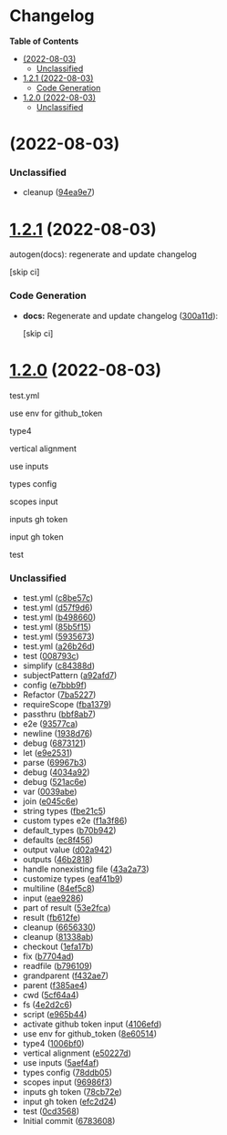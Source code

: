 # Changelog

<!-- START doctoc generated TOC please keep comment here to allow auto update -->
<!-- DON'T EDIT THIS SECTION, INSTEAD RE-RUN doctoc TO UPDATE -->

**Table of Contents**

- [ (2022-08-03)](#2022-08-03)
  - [Unclassified](#unclassified)
- [1.2.1 (2022-08-03)](#121-2022-08-03)
  - [Code Generation](#code-generation)
- [1.2.0 (2022-08-03)](#120-2022-08-03)
  - [Unclassified](#unclassified-1)

<!-- END doctoc generated TOC please keep comment here to allow auto update -->

# [](https://github.com/kevgo/action-test/compare/v1.2.1...v) (2022-08-03)

### Unclassified

- cleanup ([94ea9e7](https://github.com/kevgo/action-test/commit/94ea9e7dc3d9cb92111289fe2175ea074ebe6396))

# [1.2.1](https://github.com/kevgo/action-test/compare/v1.2.0...v1.2.1) (2022-08-03)

autogen(docs): regenerate and update changelog

[skip ci]

### Code Generation

- **docs:** Regenerate and update changelog ([300a11d](https://github.com/kevgo/action-test/commit/300a11d19ea0d8c510d011703ab0975f3d7669db)):

  [skip ci]

# [1.2.0](https://github.com/kevgo/action-test/compare/67836085cf2c4f0a8106581d8c6a5adbcac6b9fe...v1.2.0) (2022-08-03)

test.yml

use env for github_token

type4

vertical alignment

use inputs

types config

scopes input

inputs gh token

input gh token

test

### Unclassified

- test.yml ([c8be57c](https://github.com/kevgo/action-test/commit/c8be57c3a4394245e9912ceb6b755a61f78074f9))
- test.yml ([d57f9d6](https://github.com/kevgo/action-test/commit/d57f9d6e02fc757ada76204599ee43c77f8f51fe))
- test.yml ([b498660](https://github.com/kevgo/action-test/commit/b4986604589dd3742fc1b710f268e43c6eccec9d))
- test.yml ([85b5f15](https://github.com/kevgo/action-test/commit/85b5f15d0f807c5f1fd45c323a1e5745e618726f))
- test.yml ([5935673](https://github.com/kevgo/action-test/commit/5935673ffec0484903c19d55d548bfd4da633310))
- test.yml ([a26b26d](https://github.com/kevgo/action-test/commit/a26b26d062f9c40e80ff4475bc5d5d8bb045c512))
- test ([008793c](https://github.com/kevgo/action-test/commit/008793c73bc3ecfd22b77052c978809a7729b7cb))
- simplify ([c84388d](https://github.com/kevgo/action-test/commit/c84388dafd5477e0d76d97e475dfb1f2180bf780))
- subjectPattern ([a92afd7](https://github.com/kevgo/action-test/commit/a92afd78788cac4caca669f60fecb459e64cb590))
- config ([e7bbb9f](https://github.com/kevgo/action-test/commit/e7bbb9fdc96b41b719e6331dd55528355cad6c70))
- Refactor ([7ba5227](https://github.com/kevgo/action-test/commit/7ba5227920bc48e44cbc91f66899a3795c11a0df))
- requireScope ([fba1379](https://github.com/kevgo/action-test/commit/fba13799b525932010178faf6db926a2f6e5cbe2))
- passthru ([bbf8ab7](https://github.com/kevgo/action-test/commit/bbf8ab74b00a043d306d25186aee48a71d0847e5))
- e2e ([93577ca](https://github.com/kevgo/action-test/commit/93577caf1d4de380c991ae7c5dbdd97996c7cce9))
- newline ([1938d76](https://github.com/kevgo/action-test/commit/1938d765af94b55ff0621333f49f3b645599c440))
- debug ([6873121](https://github.com/kevgo/action-test/commit/6873121568060fe41860d62c78a9193763f6aa5f))
- let ([e9e2531](https://github.com/kevgo/action-test/commit/e9e25310469d880667691c66c6ce9ca43a150bdd))
- parse ([69967b3](https://github.com/kevgo/action-test/commit/69967b35667c5fd70fc03ef41e5dc725e7e21505))
- debug ([4034a92](https://github.com/kevgo/action-test/commit/4034a92047c55308a185fb4ee0e8e2b740731e77))
- debug ([521ac6e](https://github.com/kevgo/action-test/commit/521ac6e8e2ae3a672db462fdc58f5cceca244167))
- var ([0039abe](https://github.com/kevgo/action-test/commit/0039abe12c6e7747a64766af6cdecee802ecf8e2))
- join ([e045c6e](https://github.com/kevgo/action-test/commit/e045c6ead1c1c1ed39356924704804e4fd5c93df))
- string types ([fbe21c5](https://github.com/kevgo/action-test/commit/fbe21c53ae83623be1b7b889f0fac865ae0f1479))
- custom types e2e ([f1a3f86](https://github.com/kevgo/action-test/commit/f1a3f867cf8dabed258e057f5e4d660b6c9f790d))
- default_types ([b70b942](https://github.com/kevgo/action-test/commit/b70b9424478addf656e36023706d37a95b4682d6))
- defaults ([ec8f456](https://github.com/kevgo/action-test/commit/ec8f456cc2f4a86dbcbae7880c7936bf7c65acc8))
- output value ([d02a942](https://github.com/kevgo/action-test/commit/d02a9421fd27d8986b41c57fbddd8c572db47d14))
- outputs ([46b2818](https://github.com/kevgo/action-test/commit/46b28181c21e0ca1a45b46e0474eed76af337c25))
- handle nonexisting file ([43a2a73](https://github.com/kevgo/action-test/commit/43a2a739b7dd92396e25ba309e9b80e7cb3a7b65))
- customize types ([eaf41b9](https://github.com/kevgo/action-test/commit/eaf41b945260e660dd975fa8a4cfee0a387ceacd))
- multiline ([84ef5c8](https://github.com/kevgo/action-test/commit/84ef5c89a016357750b80583eb5a317f0ef0e50a))
- input ([eae9286](https://github.com/kevgo/action-test/commit/eae92869c7318e7e01aa81ba640e8ce58a5844d8))
- part of result ([53e2fca](https://github.com/kevgo/action-test/commit/53e2fca02ffe4c8f642396c10ff845fc2c82fe7c))
- result ([fb612fe](https://github.com/kevgo/action-test/commit/fb612fef181b56bd46dea9ad99d9d1ffa91d7bc8))
- cleanup ([6656330](https://github.com/kevgo/action-test/commit/6656330488f287f8e97c0ce77a174f73d7f08b0f))
- cleanup ([81338ab](https://github.com/kevgo/action-test/commit/81338ab912db09aae356088a3196137e0cdfd4bc))
- checkout ([1efa17b](https://github.com/kevgo/action-test/commit/1efa17b0199235cb378f9f84255a75c66df63646))
- fix ([b7704ad](https://github.com/kevgo/action-test/commit/b7704ad72901e7ac7990b84f842fba336b63f0cf))
- readfile ([b796109](https://github.com/kevgo/action-test/commit/b796109389f4cf8a5e8f37d841e2fed11670bb27))
- grandparent ([f432ae7](https://github.com/kevgo/action-test/commit/f432ae72e2728cf8a0f588adc7a41b652af79ee5))
- parent ([f385ae4](https://github.com/kevgo/action-test/commit/f385ae4055cb4595631e68a3bc128535b4014950))
- cwd ([5cf64a4](https://github.com/kevgo/action-test/commit/5cf64a4a62242150cf6ff6cb6d80aa6b7d663cbd))
- fs ([4e2d2c6](https://github.com/kevgo/action-test/commit/4e2d2c6e0e62fa93b81cf972c86c38aa3d1f1837))
- script ([e965b44](https://github.com/kevgo/action-test/commit/e965b446220b5ef5cfc18a1871f3d12cac000096))
- activate github token input ([4106efd](https://github.com/kevgo/action-test/commit/4106efd337e109c6247492ab80406cf2bac0e81b))
- use env for github_token ([8e60514](https://github.com/kevgo/action-test/commit/8e605142b0f88e43d2bbdf3abf54665f70af50b7))
- type4 ([1006bf0](https://github.com/kevgo/action-test/commit/1006bf0a576c356e268a61d37cd48f2acb738a23))
- vertical alignment ([e50227d](https://github.com/kevgo/action-test/commit/e50227df11d9087e377e8b48344ba762547d080b))
- use inputs ([5aef4af](https://github.com/kevgo/action-test/commit/5aef4af5702d8c5c9eb3b78acdc2e613408f3a69))
- types config ([78ddb05](https://github.com/kevgo/action-test/commit/78ddb055fa8ddbf99c762fcc91605f0ed6cfb051))
- scopes input ([96986f3](https://github.com/kevgo/action-test/commit/96986f314fbfdfcc5b570760663e607688b1d86f))
- inputs gh token ([78cb72e](https://github.com/kevgo/action-test/commit/78cb72e87df79600b16728481592977213f738c4))
- input gh token ([efc2d24](https://github.com/kevgo/action-test/commit/efc2d24e78034021c794fc8522d69c64315b1fb5))
- test ([0cd3568](https://github.com/kevgo/action-test/commit/0cd356875348954ec42d57f533d5b6b9771c023e))
- Initial commit ([6783608](https://github.com/kevgo/action-test/commit/67836085cf2c4f0a8106581d8c6a5adbcac6b9fe))
